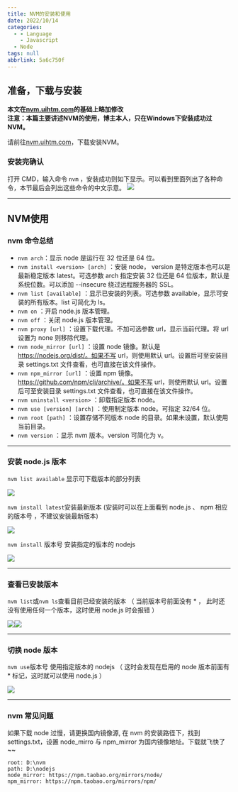 ```yaml
---
title: NVM的安装和使用
date: 2022/10/14
categories:
  - - Language
    - Javascript
  - Node
tags: null
abbrlink: 5a6c750f
---
```




## 准备，下载与安装

**本文在[nvm.uihtm.com](https://nvm.uihtm.com/)的基础上略加修改**  
**注意：本篇主要讲述NVM的使用，博主本人，只在Windows下安装成功过NVM。**

请前往[nvm.uihtm.com](https://nvm.uihtm.com/)，下载安装NVM。


### 安装完确认

打开 CMD，输入命令 `nvm` ，安装成功则如下显示。可以看到里面列出了各种命令，本节最后会列出这些命令的中文示意。
![](https://nvm.uihtm.com/images/step5.png)

* * *

## NVM使用
### nvm 命令总结

*   `nvm arch`：显示 node 是运行在 32 位还是 64 位。
*   `nvm install <version> [arch]` ：安装 node， version 是特定版本也可以是最新稳定版本 latest。可选参数 arch 指定安装 32 位还是 64 位版本，默认是系统位数。可以添加 --insecure 绕过远程服务器的 SSL。
*   `nvm list [available]` ：显示已安装的列表。可选参数 available，显示可安装的所有版本。list 可简化为 ls。
*   `nvm on` ：开启 node.js 版本管理。
*   `nvm off` ：关闭 node.js 版本管理。
*   `nvm proxy [url]` ：设置下载代理。不加可选参数 url，显示当前代理。将 url 设置为 none 则移除代理。
*   `nvm node_mirror [url]` ：设置 node 镜像。默认是 https://nodejs.org/dist/。如果不写 url，则使用默认 url。设置后可至安装目录 settings.txt 文件查看，也可直接在该文件操作。
*   `nvm npm_mirror [url]` ：设置 npm 镜像。https://github.com/npm/cli/archive/。如果不写 url，则使用默认 url。设置后可至安装目录 settings.txt 文件查看，也可直接在该文件操作。
*   `nvm uninstall <version>` ：卸载指定版本 node。
*   `nvm use [version] [arch]` ：使用制定版本 node。可指定 32/64 位。
*   `nvm root [path]` ：设置存储不同版本 node 的目录。如果未设置，默认使用当前目录。
*   `nvm version` ：显示 nvm 版本。version 可简化为 v。

* * *

### 安装 node.js 版本

`nvm list available` 显示可下载版本的部分列表

![](https://nvm.uihtm.com/images/nvm-list-available.png)

`nvm install latest`安装最新版本 (安装时可以在上面看到 node.js 、 npm 相应的版本号 ，不建议安装最新版本)

![](https://nvm.uihtm.com/images/nvm-install-latest.png)

`nvm install` 版本号 安装指定的版本的 nodejs

![](https://nvm.uihtm.com/images/nvm-install-node.png)

* * *

### 查看已安装版本

`nvm list`或`nvm ls`查看目前已经安装的版本 （ 当前版本号前面没有 * ， 此时还没有使用任何一个版本，这时使用 node.js 时会报错 ）

![](https://nvm.uihtm.com/images/nvm-list1.png)![](https://nvm.uihtm.com/images/nvm-list2.png)

* * *

### 切换 node 版本

`nvm use`版本号 使用指定版本的 nodejs （ 这时会发现在启用的 node 版本前面有 * 标记，这时就可以使用 node.js ）

![](https://nvm.uihtm.com/images/nvm-use.png)

* * *

### nvm 常见问题

如果下载 node 过慢，请更换国内镜像源, 在 nvm 的安装路径下，找到 settings.txt，设置 node_mirro 与 npm_mirror 为国内镜像地址。下载就飞快了~~
```
root: D:\nvm  
path: D:\nodejs  
node_mirror: https://npm.taobao.org/mirrors/node/  
npm_mirror: https://npm.taobao.org/mirrors/npm/  
```
